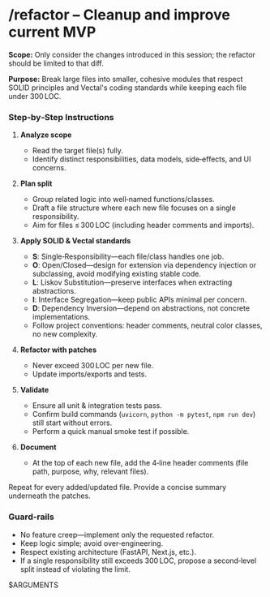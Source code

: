 # /refactor – Cleanup and improve current MVP

**Scope:** Only consider the changes introduced in this session; the refactor should be limited to that diff.

**Purpose:** Break large files into smaller, cohesive modules that respect SOLID principles and Vectal's coding standards while keeping each file under 300 LOC.

### Step‑by‑Step Instructions

1. **Analyze scope**
   * Read the target file(s) fully.
   * Identify distinct responsibilities, data models, side‑effects, and UI concerns.

2. **Plan split**
   * Group related logic into well‑named functions/classes.
   * Draft a file structure where each new file focuses on a single responsibility.
   * Aim for files ≤ 300 LOC (including header comments and imports).

3. **Apply SOLID & Vectal standards**
   * **S**: Single‑Responsibility—each file/class handles one job.
   * **O**: Open/Closed—design for extension via dependency injection or subclassing, avoid modifying existing stable code.
   * **L**: Liskov Substitution—preserve interfaces when extracting abstractions.
   * **I**: Interface Segregation—keep public APIs minimal per concern.
   * **D**: Dependency Inversion—depend on abstractions, not concrete implementations.
   * Follow project conventions: header comments, neutral color classes, no new complexity.

4. **Refactor with patches**
   * Never exceed 300 LOC per new file.
   * Update imports/exports and tests.

5. **Validate**
   * Ensure all unit & integration tests pass.
   * Confirm build commands (`uvicorn`, `python -m pytest`, `npm run dev`) still start without errors.
   * Perform a quick manual smoke test if possible.

6. **Document**
   * At the top of each new file, add the 4‑line header comments (file path, purpose, why, relevant files).

Repeat for every added/updated file. Provide a concise summary underneath the patches.

### Guard‑rails

* No feature creep—implement only the requested refactor.
* Keep logic simple; avoid over‑engineering.
* Respect existing architecture (FastAPI, Next.js, etc.).
* If a single responsibility still exceeds 300 LOC, propose a second‑level split instead of violating the limit.

$ARGUMENTS
